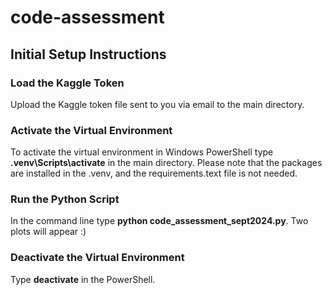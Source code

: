 # code-assessment

<h2>Initial Setup Instructions</h2>
<h3>Load the Kaggle Token </h3>
Upload the Kaggle token file sent to you via email to the main directory.
<h3>Activate the Virtual Environment</h3>
To activate the virtual environment in Windows PowerShell type <b>.venv\Scripts\activate</b> in the main directory. Please note that the packages are installed in the .venv, and the requirements.text file is not needed. 
<h3>Run the Python Script </h3>
In the command line type <b>python code_assessment_sept2024.py</b>. Two plots will appear :) 
<h3>Deactivate the Virtual Environment</h3>
Type <b>deactivate</b> in the PowerShell. 
